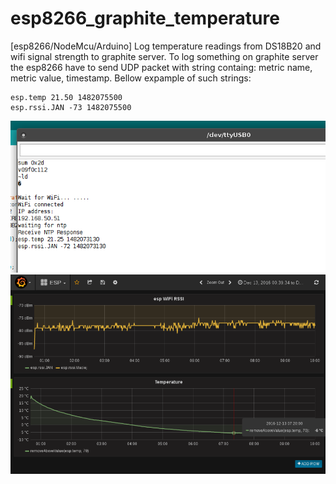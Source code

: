 # esp8266_graphite_temperature
[esp8266/NodeMcu/Arduino] Log temperature readings from DS18B20 and wifi signal strength to graphite server.
To log something on graphite server the esp8266 have to send UDP packet with string containg: metric name, metric value, timestamp. Bellow expample of such strings:
```
esp.temp 21.50 1482075500
esp.rssi.JAN -73 1482075500
```

![alt tag](https://raw.githubusercontent.com/jtaczanowski/esp8266_graphite_temperature/master/serial_port.png)
![alt tag](https://raw.githubusercontent.com/jtaczanowski/esp8266_graphite_temperature/master/esp8266_graphite_grafana.png)

